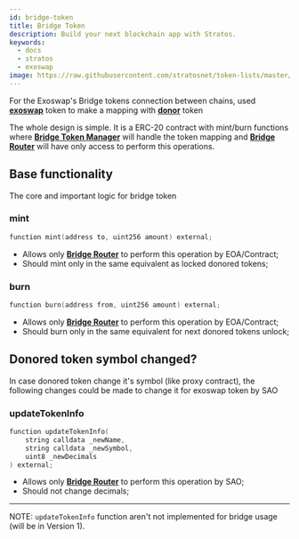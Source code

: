 ```yaml
---
id: bridge-token
title: Bridge Token
description: Build your next blockchain app with Stratos.
keywords:
  - docs
  - stratos
  - exoswap
image: https://raw.githubusercontent.com/stratosnet/token-lists/master/logo.svg
---
```


For the Exoswap's Bridge tokens connection between chains, used [**exoswap**](/docs/bridge/glossary) token to make a mapping with [**donor**](/docs/bridge/glossary) token

The whole design is simple. It is a ERC-20 contract with mint/burn functions where [**Bridge Token Manager**](/docs/bridge/contracts/bridge-token-manager) will handle the token mapping and [**Bridge Router**](/docs/bridge/contracts/bridge-router) will have only access to perform this operations.


## Base functionality

The core and important logic for bridge token

### mint

```cpp
function mint(address to, uint256 amount) external;
```

- Allows only [**Bridge Router**](/docs/bridge/contracts/bridge-router) to perform this operation by EOA/Contract;
- Should mint only in the same equivalent as locked donored tokens;

### burn

```cpp
function burn(address from, uint256 amount) external;
```

- Allows only [**Bridge Router**](/docs/bridge/contracts/bridge-router) to perform this operation by EOA/Contract;
- Should burn only in the same equivalent for next donored tokens unlock;

## Donored token symbol changed?

In case donored token change it's symbol (like proxy contract), the following changes could be made to change it for exoswap token by SAO

### updateTokenInfo

```cpp
function updateTokenInfo(
    string calldata _newName,
    string calldata _newSymbol,
    uint8 _newDecimals
) external;
```

- Allows only [**Bridge Router**](/docs/bridge/contracts/bridge-router) to perform this operation by SAO;
- Should not change decimals;
---

NOTE: `updateTokenInfo` function aren't not implemented for bridge usage (will be in Version 1).